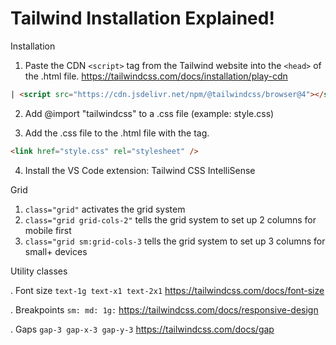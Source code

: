# Tailwind Installation Explained!

Installation

1. Paste the CDN `<script>` tag from the Tailwind website into the `<head>` of the .html file. 
https://tailwindcss.com/docs/installation/play-cdn
```html
| <script src="https://cdn.jsdelivr.net/npm/@tailwindcss/browser@4"></script>
```

2. Add @import "tailwindcss" to a .css file (example: style.css)

3. Add the .css file to the .html file with the <link> tag.
```html
<link href="style.css" rel="stylesheet" />
```

4. Install the VS Code extension: Tailwind CSS IntelliSense

Grid
1. `class="grid"` activates the grid system
2. `class="grid grid-cols-2"` tells the grid system to set up 2 columns for mobile first
3. `class="grid sm:grid-cols-3` tells the grid system to set up 3 columns for small+ devices

Utility classes

. Font size `text-1g text-x1 text-2x1` https://tailwindcss.com/docs/font-size

. Breakpoints `sm: md: 1g:` https://tailwindcss.com/docs/responsive-design

. Gaps `gap-3 gap-x-3 gap-y-3` https://tailwindcss.com/docs/gap